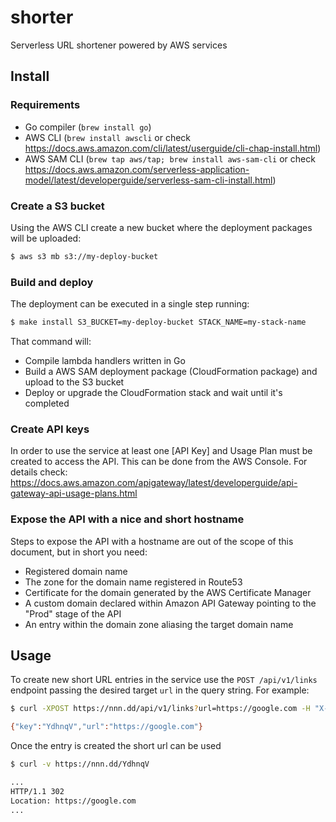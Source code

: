 # shorter

Serverless URL shortener powered by AWS services

## Install

### Requirements

* Go compiler (`brew install go`)
* AWS CLI (`brew install awscli` or check https://docs.aws.amazon.com/cli/latest/userguide/cli-chap-install.html)
* AWS SAM CLI (`brew tap aws/tap; brew install aws-sam-cli` or check https://docs.aws.amazon.com/serverless-application-model/latest/developerguide/serverless-sam-cli-install.html)

### Create a S3 bucket

Using the AWS CLI create a new bucket where the deployment packages will be uploaded:
```bash
$ aws s3 mb s3://my-deploy-bucket
```

### Build and deploy

The deployment can be executed in a single step running:

```bash
$ make install S3_BUCKET=my-deploy-bucket STACK_NAME=my-stack-name
```

That command will:
  * Compile lambda handlers written in Go
  * Build a AWS SAM deployment package (CloudFormation package) and upload to the S3 bucket
  * Deploy or upgrade the CloudFormation stack and wait until it's completed

### Create API keys

In order to use the service at least one [API Key] and Usage Plan must be created to access the API. This can be done from the AWS Console. For details check: https://docs.aws.amazon.com/apigateway/latest/developerguide/api-gateway-api-usage-plans.html


### Expose the API with a nice and short hostname

Steps to expose the API with a hostname are out of the scope of this document, but in short you need:

  * Registered domain name
  * The zone for the domain name registered in Route53
  * Certificate for the domain generated by the AWS Certificate Manager
  * A custom domain declared within Amazon API Gateway pointing to the "Prod" stage of the API
  * An entry within the domain zone aliasing the target domain name

## Usage

To create new short URL entries in the service use the `POST /api/v1/links` endpoint passing the desired target `url` in the query string. For example:

```bash
$ curl -XPOST https://nnn.dd/api/v1/links?url=https://google.com -H "X-Api-Key: Mq1lLPeXe99bfjUc4hWnn7R0iqY2CeWNza292yw0"

{"key":"YdhnqV","url":"https://google.com"}
```

Once the entry is created the short url can be used

```bash
$ curl -v https://nnn.dd/YdhnqV

...
HTTP/1.1 302
Location: https://google.com
...
```
